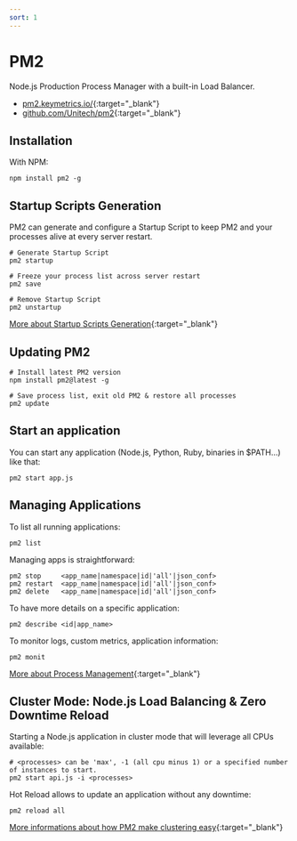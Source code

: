 ```yaml
---
sort: 1
---
```


# PM2

Node.js Production Process Manager with a built-in Load Balancer.

- [pm2.keymetrics.io/](https://pm2.keymetrics.io/){:target="_blank"}
- [github.com/Unitech/pm2](https://github.com/Unitech/pm2){:target="_blank"}

## Installation

With NPM:

```shell
npm install pm2 -g
```

## Startup Scripts Generation

PM2 can generate and configure a Startup Script to keep PM2 and your processes alive at every server restart.

```shell
# Generate Startup Script
pm2 startup

# Freeze your process list across server restart
pm2 save

# Remove Startup Script
pm2 unstartup
```

[More about Startup Scripts Generation](https://pm2.keymetrics.io/docs/usage/startup/){:target="_blank"}

## Updating PM2

```shell
# Install latest PM2 version
npm install pm2@latest -g

# Save process list, exit old PM2 & restore all processes
pm2 update
```

## Start an application

You can start any application (Node.js, Python, Ruby, binaries in $PATH...) like that:

```shell
pm2 start app.js
```

## Managing Applications

To list all running applications:

```shell
pm2 list
```

Managing apps is straightforward:

```shell
pm2 stop     <app_name|namespace|id|'all'|json_conf>
pm2 restart  <app_name|namespace|id|'all'|json_conf>
pm2 delete   <app_name|namespace|id|'all'|json_conf>
```

To have more details on a specific application:

```shell
pm2 describe <id|app_name>
```

To monitor logs, custom metrics, application information:

```shell
pm2 monit
```

[More about Process Management](https://pm2.keymetrics.io/docs/usage/process-management/){:target="_blank"}

## Cluster Mode: Node.js Load Balancing & Zero Downtime Reload

Starting a Node.js application in cluster mode that will leverage all CPUs available:

```shell
# <processes> can be 'max', -1 (all cpu minus 1) or a specified number of instances to start.
pm2 start api.js -i <processes>
```

Hot Reload allows to update an application without any downtime:

```shell
pm2 reload all
```

[More informations about how PM2 make clustering easy](https://pm2.keymetrics.io/docs/usage/cluster-mode/){:target="_blank"}
